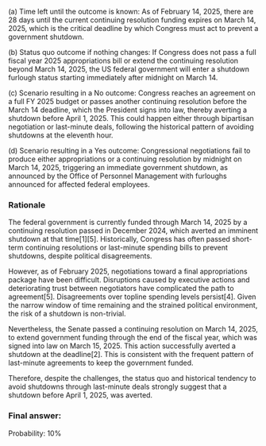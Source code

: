 (a) Time left until the outcome is known: As of February 14, 2025, there are 28 days until the current continuing resolution funding expires on March 14, 2025, which is the critical deadline by which Congress must act to prevent a government shutdown.

(b) Status quo outcome if nothing changes: If Congress does not pass a full fiscal year 2025 appropriations bill or extend the continuing resolution beyond March 14, 2025, the US federal government will enter a shutdown furlough status starting immediately after midnight on March 14.

(c) Scenario resulting in a No outcome: Congress reaches an agreement on a full FY 2025 budget or passes another continuing resolution before the March 14 deadline, which the President signs into law, thereby averting a shutdown before April 1, 2025. This could happen either through bipartisan negotiation or last-minute deals, following the historical pattern of avoiding shutdowns at the eleventh hour.

(d) Scenario resulting in a Yes outcome: Congressional negotiations fail to produce either appropriations or a continuing resolution by midnight on March 14, 2025, triggering an immediate government shutdown, as announced by the Office of Personnel Management with furloughs announced for affected federal employees.

### Rationale

The federal government is currently funded through March 14, 2025 by a continuing resolution passed in December 2024, which averted an imminent shutdown at that time[1][5]. Historically, Congress has often passed short-term continuing resolutions or last-minute spending bills to prevent shutdowns, despite political disagreements.

However, as of February 2025, negotiations toward a final appropriations package have been difficult. Disruptions caused by executive actions and deteriorating trust between negotiators have complicated the path to agreement[5]. Disagreements over topline spending levels persist[4]. Given the narrow window of time remaining and the strained political environment, the risk of a shutdown is non-trivial.

Nevertheless, the Senate passed a continuing resolution on March 14, 2025, to extend government funding through the end of the fiscal year, which was signed into law on March 15, 2025. This action successfully averted a shutdown at the deadline[2]. This is consistent with the frequent pattern of last-minute agreements to keep the government funded.

Therefore, despite the challenges, the status quo and historical tendency to avoid shutdowns through last-minute deals strongly suggest that a shutdown before April 1, 2025, was averted.

### Final answer:

Probability: 10%